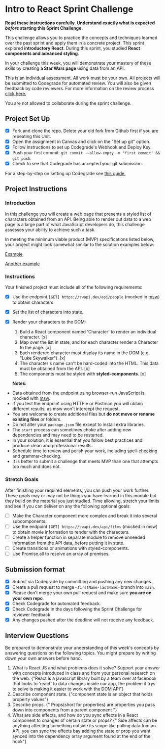 # Intro to React Sprint Challenge

**Read these instructions carefully. Understand exactly what is expected _before_ starting this Sprint Challenge.**

This challenge allows you to practice the concepts and techniques learned over the past sprint and apply them in a concrete project. This sprint explored **introductory React**. During this sprint, you studied **React components and advanced styling**.

In your challenge this week, you will demonstrate your mastery of these skills by creating **a Star Wars page** using data from an API.

This is an individual assessment. All work must be your own. All projects will be submitted to Codegrade for automated review. You will also be given feedback by code reviewers. For more information on the review process [click here.](https://www.notion.so/lambdaschool/How-to-View-Feedback-in-CodeGrade-c5147cee220c4044a25de28bcb6bb54a)

You are not allowed to collaborate during the sprint challenge.

## Project Set Up

- [x] Fork and clone the repo. Delete your old fork from Github first if you are repeating this Unit.
- [x] Open the assignment in Canvas and click on the "Set up git" option.
- [x] Follow instructions to set up Codegrade's Webhook and Deploy Key.
- [x] Push your first commit: `git commit --allow-empty -m "first commit" && git push`.
- [x] Check to see that Codegrade has accepted your git submission.

For a step-by-step on setting up Codegrade see [this guide.](https://www.notion.so/lambdaschool/Submitting-an-assignment-via-Code-Grade-A-Step-by-Step-Walkthrough-07bd65f5f8364e709ecb5064735ce374)

## Project Instructions

### Introduction

In this challenge you will create a web page that presents a styled list of characters obtained from an API. Being able to render out data to a web page is a large part of what JavaScript developers do, this challenge assesses your ability to achieve such a task.

In meeting the minimum viable product (MVP) specifications listed below, your project might look somewhat similar to the solution examples below:

[Example](https://tk-assets.lambdaschool.com/b011a132-0916-4ed2-8955-14192de03a75_sample-screenshot.png)

[Another example](https://tk-assets.lambdaschool.com/3b82c793-2352-4d4d-a81d-e55bf350f7bd_sample-screenshot2.png)

### Instructions

Your finished project must include all of the following requirements:

- [x] Use the endpoint `[GET] https://swapi.dev/api/people` (mocked in [msw](https://github.com/mswjs/msw)) to obtain characters.
- [x] Set the list of characters into state.
- [x] Render your characters to the DOM:

  1. Build a React component named 'Character' to render an individual character. [x]
  1. Map over the list in state, and for each character render a Character to the page. [x]
  1. Each rendered character must display its name in the DOM (e.g. "Luke Skywalker"). [x]
  1. The character's name can't be hard-coded into the HTML. This data must be obtained from the API. [x]
  1. The components must be styled with **styled-components**. [x]

  **Notes:**

- Data obtained from the endpoint using browser-run JavaScript is mocked with [msw](https://github.com/mswjs/msw).
- If you test the endpoint using HTTPie or Postman you will obtain different results, as msw won't intercept the request.
- You are welcome to create additional files but **do not move or rename existing files** or folders.
- Do not alter your `package.json` file except to install extra libraries.
- The `start` process can sometimes choke after adding new dependencies and may need to be restarted.
- In your solution, it is essential that you follow best practices and produce clean and professional results.
- Schedule time to review and polish your work, including spell-checking and grammar-checking.
- It is better to submit a challenge that meets MVP than one that attempts too much and does not.

### Stretch Goals

After finishing your required elements, you can push your work further. These goals may or may not be things you have learned in this module but they build on the material you just studied. Time allowing, stretch your limits and see if you can deliver on any the following optional goals:

- [ ] Make the Character component more complex and break it into several subcomponents.
- [ ] Use the endpoint `[GET] https://swapi.dev/api/films` (mocked in msw) to obtain movie information to render with the characters.
- [ ] Create a helper function in separate module to remove unneeded information from the API data, before putting it in state.
- [ ] Create transitions or animations with styled-components.
- [ ] Use Promise.all to resolve an array of promises.

## Submission format

- [x] Submit via Codegrade by committing and pushing any new changes.
- [x] Create a pull request to merge `<firstName-lastName>` branch into `main`.
- [x] Please don't merge your own pull request and make sure **you are on your own repo**.
- [x] Check Codegrade for automated feedback.
- [x] Check Codegrade in the days following the Sprint Challenge for reviewer feedback.
- [x] Any changes pushed after the deadline will not receive any feedback.

## Interview Questions

Be prepared to demonstrate your understanding of this week's concepts by answering questions on the following topics. You might prepare by writing down your own answers before hand.

1. What is React JS and what problems does it solve? Support your answer with concepts introduced in class and from your personal research on the web.
  {"React is a javascript library built by a team over at facebook that looks to 'react' to data changes inside our app, the problem it trys to solve is making it easier to work with the DOM API"}
1. Describe component state.
   {"component state is an object that holds property values"}
1. Describe props.
  {" Props(short for properties) are properties you pass down into components from a parent component "}
1. What are side effects, and how do you sync effects in a React component to changes of certain state or props?
  {" Side affects can be anything affecting something outside its scope like pulling data fom an API, you can sync the effects bay adding the state or prop you want synced into the dependency array argument found at the end of the hook"}